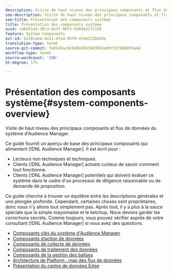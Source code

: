 ```yaml
---
description: Visite de haut niveau des principaux composants et flux de données du système d'Audience Manager.
seo-description: Visite de haut niveau des principaux composants et flux de données du système d'Audience Manager.
seo-title: Présentation des composants système
title: Présentation des composants système
uuid: cd0e51a3-38c3-4e3f-9bf1-938de2c71156
feature: System Components
exl-id: b128cae4-8a11-4fad-95f8-4fe6222bb95e
translation-type: tm+mt
source-git-commit: fe01ebac8c0d0ad3630d3853e0bf32f0b00f6a44
workflow-type: tm+mt
source-wordcount: '190'
ht-degree: 17%

---
```


# Présentation des composants système{#system-components-overview}

Visite de haut niveau des principaux composants et flux de données du système d&#39;Audience Manager.

<!-- 

c_compintro.xml

 -->

Ce guide fournit un aperçu de base des principaux composants qui alimentent [!DNL Audience Manager]. Il est écrit pour :

* Lecteurs non techniques et techniques.
* Clients [!DNL Audience Manager] actuels curieux de savoir comment tout fonctionne.
* Clients [!DNL Audience Manager] potentiels qui doivent évaluer ce système dans le cadre d&#39;un processus de diligence raisonnable ou de demande de proposition.

Ce guide cherche à trouver un équilibre entre les descriptions générales et une plongée profonde. Cependant, certaines choses sont propriétaires, donc nous n&#39;y allons tout simplement pas. Après tout, il y a plus à la sauce spéciale que la simple mayonnaise et le ketchup. Nous devons garder les cornichons secrets. Comme toujours, vous pouvez vérifier auprès de votre consultant [!DNL Audience Manager] si vous avez des questions.

* [Composants clés du système d&#39;Audience Manager](/help/using/reference/system-components/components-stack.md)
* [Composants d’action de données](/help/using/reference/system-components/components-data-action.md)
* [Composants de collecte de données](/help/using/reference/system-components/components-data-collection.md)
* [Composants de traitement des données](/help/using/reference/system-components/components-data-processing.md)
* [Composants de la gestion des balises](/help/using/reference/system-components/components-tag-management.md)
* [Architecture de Platform : map des flux de données](/help/using/reference/system-components/components-platform-architecture.md)
* [Présentation du centre de données Edge](/help/using/reference/system-components/components-edge.md)
